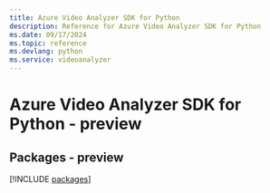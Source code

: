 ```yaml
---
title: Azure Video Analyzer SDK for Python
description: Reference for Azure Video Analyzer SDK for Python
ms.date: 09/17/2024
ms.topic: reference
ms.devlang: python
ms.service: videoanalyzer
---
```

# Azure Video Analyzer SDK for Python - preview
## Packages - preview
[!INCLUDE [packages](video-analyzer-index.md)]